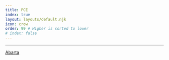 ```yaml
---
title: PCE
index: true
layout: layouts/default.njk
icon: crow
order: 99 # Higher is sorted to lower
# index: false
---
```

---
[Abarta](Abarta)